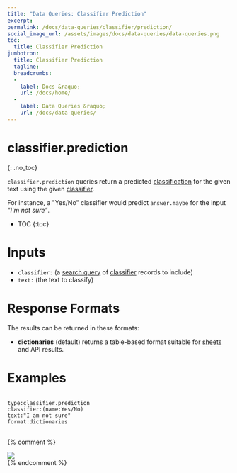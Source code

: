 ```yaml
---
title: "Data Queries: Classifier Prediction"
excerpt: 
permalink: /docs/data-queries/classifier/prediction/
social_image_url: /assets/images/docs/data-queries/data-queries.png
toc:
  title: Classifier Prediction
jumbotron:
  title: Classifier Prediction
  tagline: 
  breadcrumbs:
  -
    label: Docs &raquo;
    url: /docs/home/
  -
    label: Data Queries &raquo;
    url: /docs/data-queries/
---
```


# classifier.prediction
{: .no_toc}

`classifier.prediction` queries return a predicted [classification](/docs/records/types/classifier_class/) for the given text using the given [classifier](/docs/records/types/classifier/).

For instance, a "Yes/No" classifier would predict `answer.maybe` for the input _"I'm not sure"_.

* TOC
{:toc}

# Inputs

* `classifier:` (a [search query](/docs/search/) of [classifier](/docs/records/types/classifier/#search-query-fields) records to include)
* `text:` (the text to classify)

# Response Formats

The results can be returned in these formats:

* **dictionaries** (default) returns a table-based format suitable for [sheets](/docs/sheets/) and API results.

# Examples

<pre>
<code class="language-cerb">
type:classifier.prediction
classifier:(name:Yes/No)
text:"I am not sure"
format:dictionaries
</code>
</pre>

{% comment %}
<div class="cerb-screenshot">
<img src="/assets/images/docs/data-queries/data-queries-worklist-metric-response_times.png" class="screenshot">
</div>
{% endcomment %}
